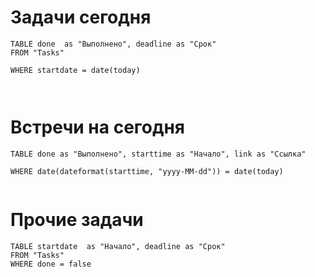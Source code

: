 

# Задачи сегодня

```dataview
TABLE done  as "Выполнено", deadline as "Срок"
FROM "Tasks"

WHERE startdate = date(today)

    
```

# Встречи на сегодня


```dataview
TABLE done as "Выполнено", starttime as "Начало", link as "Ссылка"

WHERE date(dateformat(starttime, "yyyy-MM-dd")) = date(today)
    
```

#  Прочие задачи

```dataview
TABLE startdate  as "Начало", deadline as "Срок"
FROM "Tasks"
WHERE done = false

```


